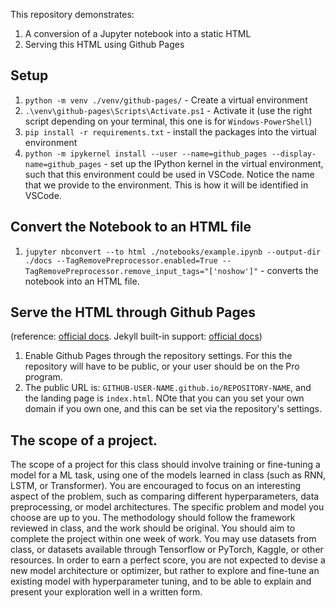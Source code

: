 This repository demonstrates:
1. A conversion of a Jupyter notebook into a static HTML
2. Serving this HTML using Github Pages

## Setup

1. `python -m venv ./venv/github-pages/` - Create a virtual environment
2. `.\venv\github-pages\Scripts\Activate.ps1` - Activate it (use the right script depending on your terminal, this one is for `Windows-PowerShell`)
3. `pip install -r requirements.txt` - install the packages into the virtual environment
4. `python -m ipykernel install --user --name=github_pages --display-name=github_pages` - set up the IPython kernel in the virtual environment, such that this environment could be used in VSCode. Notice the name that we provide to the environment. This is how it will be identified in VSCode. 

## Convert the Notebook to an HTML file

1. `jupyter nbconvert --to html ./notebooks/example.ipynb --output-dir ./docs --TagRemovePreprocessor.enabled=True --TagRemovePreprocessor.remove_input_tags="['noshow']"` - converts the notebook into an HTML file. 

## Serve the HTML through Github Pages
(reference: [official docs](https://docs.github.com/en/pages/quickstart). Jekyll built-in support: [official docs](https://docs.github.com/en/pages/setting-up-a-github-pages-site-with-jekyll/about-github-pages-and-jekyll))
1. Enable Github Pages through the repository settings. For this the repository will have to be public, or your user should be on the Pro program. 
2. The public URL is: `GITHUB-USER-NAME.github.io/REPOSITORY-NAME`, and the landing page is `index.html`. NOte that you can you set your own domain if you own one, and this can be set via the repository's settings. 


## The scope of a project. 
The scope of a project for this class should involve training or fine-tuning a model for a ML task, using one of the models learned in class (such as RNN, LSTM, or Transformer). You are encouraged to focus on an interesting aspect of the problem, such as comparing different hyperparameters, data preprocessing, or model architectures. The specific problem and model you choose are up to you. The methodology should follow the framework reviewed in class, and the work should be original. You should aim to complete the project within one week of work. You may use datasets from class, or datasets available through Tensorflow or PyTorch, Kaggle, or other resources. In order to earn a perfect score, you are not expected to devise a new model architecture or optimizer, but rather to explore and fine-tune an existing model with hyperparameter tuning, and to be able to explain and present your exploration well in a written form.

